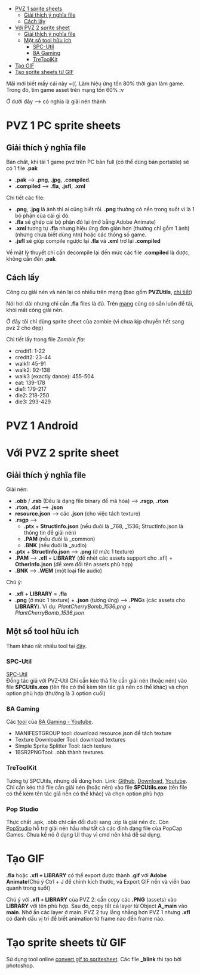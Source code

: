 - [PVZ 1 sprite sheets](#pvz-1-sprite-sheets)
  * [Giải thích ý nghĩa file](#gi-i-th-ch---ngh-a-file)
  * [Cách lấy](#c-ch-l-y)
- [Với PVZ 2 sprite sheet](#v-i-pvz-2-sprite-sheet)
  * [Giải thích ý nghĩa file](#gi-i-th-ch---ngh-a-file-1)
  * [Một số tool hữu ích](#m-t-s--tool-h-u--ch)
    + [SPC-Util](#spc-util)
    + [8A Gaming](#8a-gaming)
    + [TreToolKit](#tretoolkit)
- [Tạo GIF](#t-o-gif)
- [Tạo sprite sheets từ GIF](#t-o-sprite-sheets-t--gif)

Mãi mới biết mấy cái này =((. Làm hiệu ứng tốn 80% thời gian làm game.<br/>
Trong đó, tìm game asset trên mạng tốn 60% :v

Ở dưới đây --> có nghĩa là giải nén thành

# PVZ 1 PC sprite sheets
## Giải thích ý nghĩa file
Bản chất, khi tải 1 game pvz trên PC bản full (có thể dùng bản portable) sẽ có 1 file **.pak**<br/>
- **.pak** --> **.png**, **.jpg**, **.compiled**.
- **.compiled** --> **.fla**, **.jsfl**, **.xml**

Chi tiết các file:
- **.png**, **.jpg** là ảnh thì ai cũng biết rồi. **.png** thường có nền trong suốt vì là 1 bộ phận của cái gì đó.
- **.fla** sẽ ghép cái bộ phận đó lại (mở bằng Adobe Animate)
- **.xml** tương tự **.fla** nhưng hiệu ứng đơn giản hơn (thường chỉ gồm 1 ảnh) (nhưng chưa biết dùng ntn) hoặc các thông số game.
- **.jsfl** sẽ giúp compile ngược lại **.fla** và **.xml** trở lại **.compiled**

Về mặt lý thuyết chỉ cần decompile lại đến mức các file **.compiled** là được, không cần đến **.pak**
## Cách lấy
Công cụ giải nén và nén lại có nhiều trên mạng (bao gồm **PVZUtils**, [chi tiết](https://plantsvszombies.fandom.com/wiki/Modify_Plants_vs._Zombies))

Nói hơi dài nhưng chỉ cần **.fla** files là đủ. Trên [mạng](https://drive.google.com/file/d/1zztUOZWna5Hy2xI3tju1d7Hjtp59J4dI/view) cũng có sẵn luôn để tải, khỏi mất công giải nén.

Ở đây tôi chỉ dùng sprite sheet của zombie (vì chưa kịp chuyển hết sang pvz 2 cho đẹp)

Chi tiết lấy trong file *Zombie.fla*:
* 	credit1: 1-22
* 	credit2: 23-44
* 	walk1: 45-91
* 	walk2: 92-138
* 	walk3 (exactly dance): 455-504
* 	eat: 139-178
* 	die1: 179-217
* 	die2: 218-250
* 	die3: 293-429

# PVZ 1 Android

# Với PVZ 2 sprite sheet
## Giải thích ý nghĩa file
Giải nén:
- **.obb** / **.rsb** (Đều là dạng file binary để mã hóa) --> **.rsgp**, **.rton**
- **.rton**, **.dat** --> **.json**
- **resource.json** --> các **.json** (cho việc tách texture)
- **.rsgp** --> 
    - **.ptx** + **StructInfo.json** (nếu đuôi là _768, _1536; StructInfo.json là thông tin để giải nén)
    - **.PAM** (nếu đuôi là _common)
    - **.BNK** (nếu đuôi là _audio)
- **.ptx** + **StructInfo.json** --> **.png** (ở mức 1 texture)
- **.PAM** --> **.xfl**  + **LIBRARY** (để nhét các assets support cho .xfl) + **OtherInfo.json** (để xem đổi tên assets phù hợp)
- **.BNK** --> **.WEM** (một loại file audio)

Chú ý:
- **.xfl** + **LIBRARY** = **.fla**
- **.png** (ở mức 1 texture) + **.json** (tương ứng) --> **.PNG**s (các assets cho **LIBRARY**).
Ví dụ: *PlantCherryBomb_1536.png* + *PlantCherryBomb_1536.json*

## Một số tool hữu ích
Tham khảo rất nhiều tool tại [đây](https://ernestoam.fandom.com/wiki/Plants_vs._Zombies_2_Hacking_Tools).
### SPC-Util
[SPC-Util](https://www.youtube.com/watch?v=RvYLWEBOPG0)<br/>
Đồng tác giả với PVZ-Util
Chỉ cần kéo thả file cần giải nén (hoặc nén) vào file **SPCUtils.exe** (tên file có thể kèm tên tác giả nên có thể khác) và chọn option phù hợp (thường là 3 option cuối)

### 8A Gaming 
Các [tool](https://8auniverse.com/) của [8A Gaming - Youtube](https://www.youtube.com/@8AGamingOfficial/featured).<br/>
* MANIFESTGROUP tool: download resource.json để tách texture<br/>
* Texture Downloader Tool: download textures<br/>
* Simple Sprite Splitter Tool: tách texture<br/>
* 1BSR2PNGTool: .obb thành textures.<br/>

### TreToolKit
Tương tự SPCUtils, nhưng dễ dùng hơn.
Link: [Github](https://github.com/twinkles-twinstar/TwinStar.ToolKit), [Download](https://mega.nz/folder/vFNi2aKD#vpzZz9g0BAu7AcdO-CVEGg), [Youtube](https://www.youtube.com/watch?v=opBGagu4LOo&t=0s).
Chỉ cần kéo thả file cần giải nén (hoặc nén) vào file **SPCUtils.exe** (tên file có thể kèm tên tác giả nên có thể khác) và chọn option phù hợp

### Pop Studio
Thực chất .apk, .obb chỉ cần đổi đuôi sang .zip là giải nén đc.
Còn [PopStudio](https://github.com/YingFengTingYu/PopStudio_Old/releases/tag/v4.0) hỗ trợ giải nén hầu như
tất cả các định dạng file của PopCap Games. Chưa kể nó ở dạng UI thay vì cmd nên khá dễ sử dụng.

# Tạo GIF
**.fla** hoặc **.xfl + LIBRARY** có thể export được thành **.gif** với **Adobe Animate**(Chú ý Ctrl + J để chỉnh kích thước, và Export GIF nền và viền bao quanh trong suốt)

Chú ý với **.xfl + LIBRARY** của PVZ 2: cần copy các **.PNG** (assets) vào **LIBRARY** với tên phù hợp. Sau đó, copy tất cả layer từ Object **A_main** vào **main**. Nhớ ẩn các layer ở main. PVZ 2 tuy lằng nhằng hơn PVZ 1 nhưng **.xfl** có đánh dấu vị trí để biết animation từ frame nào đến frame nào.

# Tạo sprite sheets từ GIF
Sử dụng tool online [convert gif to spritesheet](https://onlinegiftools.com/convert-gif-to-sprite-sheet).
Các file **_blink** thì tạo bởi photoshop.